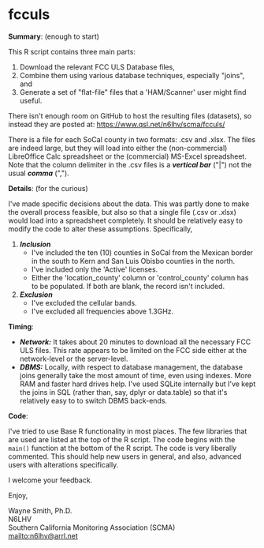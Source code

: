 # fcculs

**Summary**: (enough to start)

This R script contains three main parts:

1. Download the relevant FCC ULS Database files,
2. Combine them using various database techniques, especially "joins", and
2. Generate a set of "flat-file" files that a 'HAM/Scanner' user might find useful.

There isn't enough room on GitHub to host the resulting files (datasets), so instead they are posted at: https://www.qsl.net/n6lhv/scma/fcculs/

There is a file for each SoCal county in two formats: .csv and .xlsx.
  The files are indeed large, but they will load into either the (non-commercial) LibreOffice Calc spreadsheet or the (commercial) MS-Excel spreadsheet.
  Note that the column delimiter in the .csv files is a ***vertical bar*** ("|") not the usual ***comma*** (",").

**Details**: (for the curious)

I've made specific decisions about the data.
  This was partly done to make the overall process feasible, but also so that a single file (.csv or .xlsx) would load into a spreadsheet completely.
  It should be relatively easy to modify the code to alter these assumptions.  Specifically,

1. ***Inclusion***
    * I've included the ten (10) counties in SoCal from the Mexican border in the south to Kern and San Luis Obisbo counties in the north.
    * I've included only the 'Active' licenses.
    * Either the 'location_county' column or 'control_county' column has to be populated.  If both are blank, the record isn't included.
2. ***Exclusion***
    * I've excluded the cellular bands.
    * I've excluded all frequencies above 1.3GHz.

**Timing**:

  * ***Network:*** It takes about 20 minutes to download all the necessary FCC ULS files.
    This rate appears to be limited on the FCC side either at the network-level or the server-level.
  * ***DBMS:***  Locally, with respect to database management, the database joins generally take the most amount of time, even using indexes.
    More RAM and faster hard drives help.
    I've used SQLite internally but I've kept the joins in SQL (rather than, say, dplyr or data.table) so that it's relatively easy to to switch DBMS back-ends.

**Code**:

I've tried to use Base R functionality in most places.
  The few libraries that are used are listed at the top of the R script.
  The code begins with the `main()` function at the bottom of the R script.
  The code is very liberally commented.  This should help new users in general, and also, advanced users with alterations specifically.

I welcome your feedback.


Enjoy,

Wayne Smith, Ph.D.\
N6LHV\
Southern California Monitoring Association (SCMA)\
<mailto:n6lhv@arrl.net>

